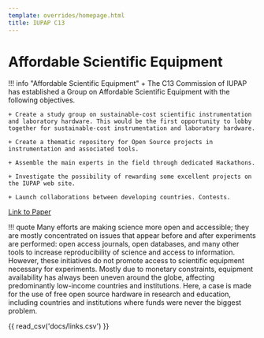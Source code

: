 ```yaml
---
template: overrides/homepage.html
title: IUPAP C13
---
```

# Affordable Scientific Equipment

!!! info "Affordable Scientific Equipment"
    + The C13 Commission of IUPAP has established a Group on Affordable Scientific Equipment with the following objectives.
    
    + Create a study group on sustainable-cost scientific instrumentation and laboratory hardware. This would be the first opportunity to lobby together for sustainable-cost instrumentation and laboratory hardware.
    
    + Create a thematic repository for Open Source projects in instrumentation and associated tools.
    
    + Assemble the main experts in the field through dedicated Hackathons.
    
    + Investigate the possibility of rewarding some excellent projects on the IUPAP web site.
    
    + Launch collaborations between developing countries. Contests.  


[Link to Paper](https://journals.plos.org/plosbiology/article?id=10.1371/journal.pbio.3000014)


!!! quote
	Many efforts are making science more open and accessible; they are mostly concentrated on issues that appear before and after experiments are performed: open access journals,	open databases,
	and many other tools to increase reproducibility of science and access to information. However, these initiatives 
	do not promote access to scientific equipment necessary for experiments. Mostly due to monetary constraints, equipment availability has always
	been uneven around the globe, affecting predominantly low-income countries and institutions. Here, a case is made for the use of free open source hardware in research and education,
	including countries and institutions where funds were never the biggest problem.

{{ read_csv('docs/links.csv') }}

